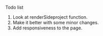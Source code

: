 Todo list
1) Look at renderSideproject function.
2) Make it better with some minor changes.
3) Add responsiveness to the page.
